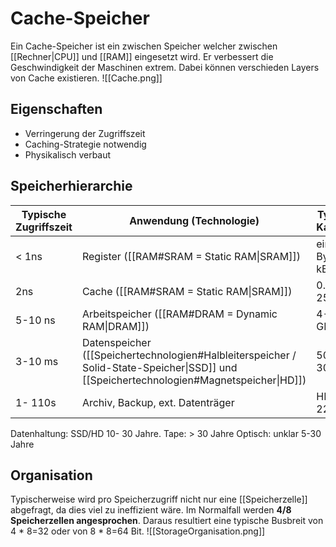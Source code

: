 
# Cache-Speicher
Ein Cache-Speicher ist ein zwischen Speicher welcher zwischen [[Rechner|CPU]] und [[RAM]] eingesetzt wird. Er verbessert die Geschwindigkeit der Maschinen extrem. Dabei können verschieden Layers von Cache existieren.
![[Cache.png]]
## Eigenschaften
- Verringerung der Zugriffszeit
- Caching-Strategie notwendig
- Physikalisch verbaut


## Speicherhierarchie

| Typische Zugriffszeit | Anwendung (Technologie)                                                                                                                 | Typische Kapazität     |
| --------------------- | --------------------------------------------------------------------------------------------------------------------------------------- | ---------------------- |
| < 1ns                 | Register ([[RAM#SRAM = Static RAM\|SRAM]])                                                                                              | einige Bytes bis kByte |
| 2ns                   | Cache ([[RAM#SRAM = Static RAM\|SRAM]])                                                                                                 | 0.5 - 256 MB           |
| 5-10 ns               | Arbeitspeicher ([[RAM#DRAM = Dynamic RAM\|DRAM]])                                                                                       | 4-384 GB               |
| 3-10 ms               | Datenspeicher ([[Speichertechnologien#Halbleiterspeicher / Solid-State-Speicher\|SSD]] und [[Speichertechnologien#Magnetspeicher\|HD]]) | 50 GB - 30 TB          |
| 1- 110s               | Archiv, Backup, ext. Datenträger                                                                                                        | HD: bis 22TB           |
Datenhaltung: SSD/HD 10- 30 Jahre.
Tape: > 30 Jahre
Optisch: unklar 5-30 Jahre


## Organisation
Typischerweise wird pro Speicherzugriff nicht nur eine [[Speicherzelle]] abgefragt, da dies viel zu ineffizient wäre.
Im Normalfall werden **4/8 Speicherzellen angesprochen**. Daraus resultiert eine typische Busbreit von 4 * 8=32 oder von 8 * 8=64 Bit.
![[StorageOrganisation.png]]